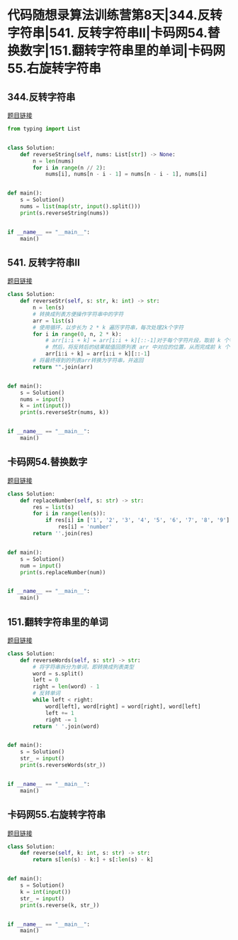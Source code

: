 # 代码随想录算法训练营第8天|344.反转字符串|541. 反转字符串II|卡码网54.替换数字|151.翻转字符串里的单词|卡码网55.右旋转字符串

## 344.反转字符串

[题目链接](https://leetcode-cn.com/problems/reverse-string/)

```py
from typing import List


class Solution:
    def reverseString(self, nums: List[str]) -> None:
        n = len(nums)
        for i in range(n // 2):
            nums[i], nums[n - i - 1] = nums[n - i - 1], nums[i]


def main():
    s = Solution()
    nums = list(map(str, input().split()))
    print(s.reverseString(nums))


if __name__ == "__main__":
    main()

```

## 541. 反转字符串II

[题目链接](https://leetcode-cn.com/problems/reverse-string-ii/)

```py
class Solution:
    def reverseStr(self, s: str, k: int) -> str:
        n = len(s)
        # 转换成列表方便操作字符串中的字符
        arr = list(s)
        # 使用循环，以步长为 2 * k 遍历字符串，每次处理2k个字符
        for i in range(0, n, 2 * k):
            # arr[i:i + k] = arr[i:i + k][::-1]对于每个字符片段，取前 k 个字符的切片，并用 [::-1] 来反转这个切片
            # 然后，将反转后的结果赋值回原列表 arr 中对应的位置，从而完成前 k 个字符的反转
            arr[i:i + k] = arr[i:i + k][::-1]
        # 将最终得到的列表arr转换为字符串，并返回
        return "".join(arr)


def main():
    s = Solution()
    nums = input()
    k = int(input())
    print(s.reverseStr(nums, k))


if __name__ == "__main__":
    main()

```

## 卡码网54.替换数字

[题目链接](https://kamacoder.com/problempage.php?pid=1064)

```py
class Solution:
    def replaceNumber(self, s: str) -> str:
        res = list(s)
        for i in range(len(s)):
            if res[i] in ['1', '2', '3', '4', '5', '6', '7', '8', '9']:
                res[i] = 'number'
        return ''.join(res)


def main():
    s = Solution()
    num = input()
    print(s.replaceNumber(num))


if __name__ == "__main__":
    main()

```

## 151.翻转字符串里的单词

[题目链接](https://leetcode-cn.com/problems/reverse-words-in-a-string/)

```py
class Solution:
    def reverseWords(self, s: str) -> str:
        # 将字符串拆分为单词，即转换成列表类型
        word = s.split()
        left = 0
        right = len(word) - 1
        # 反转单词
        while left < right:
            word[left], word[right] = word[right], word[left]
            left += 1
            right -= 1
        return ' '.join(word)


def main():
    s = Solution()
    str_ = input()
    print(s.reverseWords(str_))


if __name__ == "__main__":
    main()

```

## 卡码网55.右旋转字符串

[题目链接](https://kamacoder.com/problempage.php?pid=1065)

```py
class Solution:
    def reverse(self, k: int, s: str) -> str:
        return s[len(s) - k:] + s[:len(s) - k]


def main():
    s = Solution()
    k = int(input())
    str_ = input()
    print(s.reverse(k, str_))


if __name__ == "__main__":
    main()

```